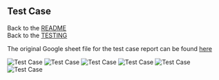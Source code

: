 ## Test Case 
Back to the [README](README.md)<br>
Back to the [TESTING](TESTING.md)<br>

The original Google sheet file for the test case report can be found [here](https://docs.google.com/spreadsheets/d/1tZ669fc7kGioveRR7f4MxRvTSzsaiUpqkPg0tNpNJUM/edit?gid=0#gid=0)

![Test Case](https://res.cloudinary.com/dzesjeplp/image/upload/v1725955949/READMEpp4/TESTINGpp4/Testing/Global-Doctors-Manual-Testing-Google-Sheets1_lk7jji.png)
![Test Case](https://res.cloudinary.com/dzesjeplp/image/upload/v1725955949/READMEpp4/TESTINGpp4/Testing/Global-Doctors-Manual-Testing-Google-Sheets2_yktepy.png)
![Test Case](https://res.cloudinary.com/dzesjeplp/image/upload/v1726060665/READMEpp4/TESTINGpp4/Testing/Global-Doctors-Manual-Testing-Google-Sheets7_zlxnq6.png)
![Test Case](https://res.cloudinary.com/dzesjeplp/image/upload/v1725955949/READMEpp4/TESTINGpp4/Testing/Global-Doctors-Manual-Testing-Google-Sheets4_cwmycl.png)
![Test Case](https://res.cloudinary.com/dzesjeplp/image/upload/v1725955950/READMEpp4/TESTINGpp4/Testing/Global-Doctors-Manual-Testing-Google-Sheets5_wi1ejd.png)
![Test Case](https://res.cloudinary.com/dzesjeplp/image/upload/v1725955951/READMEpp4/TESTINGpp4/Testing/Global-Doctors-Manual-Testing-Google-Sheets6_erckr3.png)